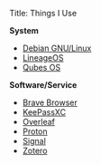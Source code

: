 Title: Things I Use

**System**

  * [Debian GNU/Linux](https://www.debian.org/)
  * [LineageOS](https://lineageos.org/)
  * [Qubes OS](https://www.qubes-os.org/)

**Software/Service**

  * [Brave Browser](https://brave.com/)
  * [KeePassXC](https://keepassxc.org/)
  * [Overleaf](https://www.overleaf.com/)
  * [Proton](https://proton.me/)
  * [Signal](https://signal.org/)
  * [Zotero](https://www.zotero.org/)
